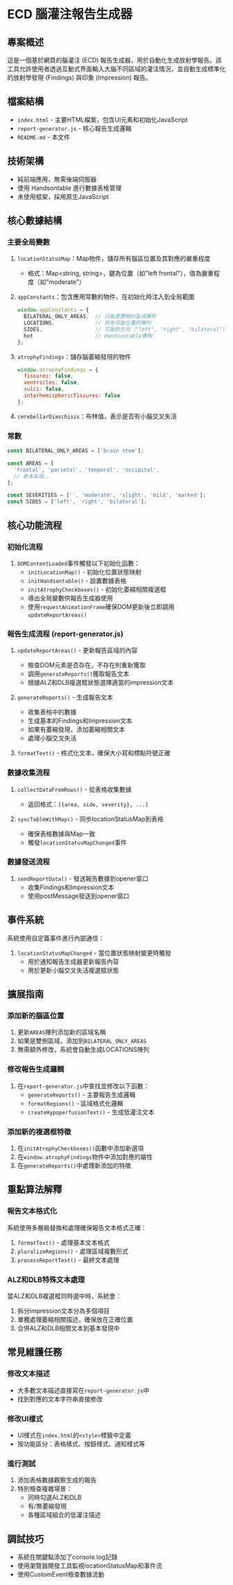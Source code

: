 # ECD 腦灌注報告生成器

## 專案概述

這是一個基於網頁的腦灌注 (ECD) 報告生成器，用於自動化生成放射學報告。該工具允許使用者透過互動式界面輸入大腦不同區域的灌注情況，並自動生成標準化的放射學發現 (Findings) 與印象 (Impression) 報告。

## 檔案結構

- `index.html` - 主要HTML檔案，包含UI元素和初始化JavaScript
- `report-generator.js` - 核心報告生成邏輯
- `README.md` - 本文件

## 技術架構

- 純前端應用，無需後端伺服器
- 使用 Handsontable 進行數據表格管理
- 未使用框架，採用原生JavaScript

## 核心數據結構

### 主要全局變數

1. `locationStatusMap`：Map物件，儲存所有腦區位置及其對應的嚴重程度
   - 格式：Map<string, string>，鍵為位置（如"left frontal"），值為嚴重程度（如"moderate"）

2. `appConstants`：包含應用常數的物件，在初始化時注入到全局範圍
   ```javascript
   window.appConstants = {
     BILATERAL_ONLY_AREAS,  // 只能是雙側的區域陣列
     LOCATIONS,             // 所有可能位置的陣列
     SIDES,                 // 可能的方向（"left", "right", "bilateral"）
     hot                    // Handsontable實例
   };
   ```

3. `atrophyFindings`：儲存腦萎縮發現的物件
   ```javascript
   window.atrophyFindings = {
     fissures: false,
     ventricles: false,
     sulci: false,
     interhemisphericFissures: false
   };
   ```

4. `cerebellarDiaschisis`：布林值，表示是否有小腦交叉失活

### 常數

```javascript
const BILATERAL_ONLY_AREAS = ['brain stem'];

const AREAS = [
  'frontal', 'parietal', 'temporal', 'occipital',
  // 更多區域...
];

const SEVERITIES = ['', 'moderate', 'slight', 'mild', 'marked'];
const SIDES = ['left', 'right', 'bilateral'];
```

## 核心功能流程

### 初始化流程

1. `DOMContentLoaded`事件觸發以下初始化函數：
   - `initLocationMap()` - 初始化位置狀態映射
   - `initHandsontable()` - 設置數據表格
   - `initAtrophyCheckboxes()` - 初始化萎縮相關複選框
   - 導出全局變數供報告生成器使用
   - 使用`requestAnimationFrame`確保DOM更新後立即調用`updateReportAreas()`

### 報告生成流程 (report-generator.js)

1. `updateReportAreas()` - 更新報告區域的內容
   - 檢查DOM元素是否存在，不存在則重新獲取
   - 調用`generateReports()`獲取報告文本
   - 根據ALZ和DLB複選框狀態選擇適當的impression文本

2. `generateReports()` - 生成報告文本
   - 收集表格中的數據
   - 生成基本的Findings和Impression文本
   - 如果有萎縮發現，添加萎縮相關文本
   - 處理小腦交叉失活

3. `formatText()` - 格式化文本，確保大小寫和標點符號正確

### 數據收集流程

1. `collectDataFromRows()` - 從表格收集數據
   - 返回格式：`[{area, side, severity}, ...]`
   
2. `syncTableWithMap()` - 同步locationStatusMap到表格
   - 確保表格數據與Map一致
   - 觸發`locationStatusMapChanged`事件

### 數據發送流程

1. `sendReportData()` - 發送報告數據到opener窗口
   - 收集Findings和Impression文本
   - 使用postMessage發送到opener窗口

## 事件系統

系統使用自定義事件進行內部通信：

1. `locationStatusMapChanged` - 當位置狀態映射變更時觸發
   - 用於通知報告生成器更新報告內容
   - 用於更新小腦交叉失活複選框狀態

## 擴展指南

### 添加新的腦區位置

1. 更新`AREAS`陣列添加新的區域名稱
2. 如果是雙側區域，添加到`BILATERAL_ONLY_AREAS`
3. 無需額外修改，系統會自動生成LOCATIONS陣列

### 修改報告生成邏輯

1. 在`report-generator.js`中查找並修改以下函數：
   - `generateReports()` - 主要報告生成邏輯
   - `formatRegions()` - 區域格式化邏輯
   - `createHypoperfusionText()` - 生成低灌注文本

### 添加新的複選框特徵

1. 在`initAtrophyCheckboxes()`函數中添加新選項
2. 在`window.atrophyFindings`物件中添加對應的屬性
3. 在`generateReports()`中處理新添加的特徵

## 重點算法解釋

### 報告文本格式化

系統使用多層級替換和處理確保報告文本格式正確：

1. `formatText()` - 處理基本文本格式
2. `pluralizeRegions()` - 處理區域複數形式
3. `processReportText()` - 最終文本處理

### ALZ和DLB特殊文本處理

當ALZ和DLB複選框同時選中時，系統會：

1. 拆分impression文本分為多個項目
2. 單獨處理萎縮相關描述，確保放在正確位置
3. 合併ALZ和DLB相關文本到基本發現中

## 常見維護任務

### 修改文本描述

- 大多數文本描述直接寫在`report-generator.js`中
- 找到對應的文本字符串直接修改

### 修改UI樣式

- UI樣式在`index.html`的`<style>`標籤中定義
- 按功能區分：表格樣式、按鈕樣式、通知樣式等

### 進行測試

1. 添加表格數據觀察生成的報告
2. 特別檢查複雜場景：
   - 同時勾選ALZ和DLB
   - 有/無萎縮發現
   - 各種區域組合的低灌注描述

## 調試技巧

- 系統在關鍵點添加了console.log記錄
- 使用瀏覽器開發工具監視locationStatusMap和事件流
- 使用CustomEvent檢查數據流動 